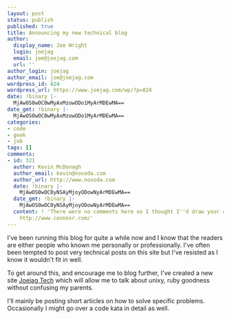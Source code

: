 ```yaml
---
layout: post
status: publish
published: true
title: Announcing my new technical blog
author:
  display_name: Joe Wright
  login: joejag
  email: joe@joejag.com
  url: ''
author_login: joejag
author_email: joe@joejag.com
wordpress_id: 824
wordpress_url: https://www.joejag.com/wp/?p=824
date: !binary |-
  MjAwOS0wOC0wMyAxMzowODo1MyArMDEwMA==
date_gmt: !binary |-
  MjAwOS0wOC0wMyAxMzowODo1MyArMDEwMA==
categories:
- code
- geek
- job
tags: []
comments:
- id: 321
  author: Kevin McDonagh
  author_email: kevin@novoda.com
  author_url: http://www.novoda.com
  date: !binary |-
    MjAwOS0wOC0yNSAyMjoyODowNyArMDEwMA==
  date_gmt: !binary |-
    MjAwOS0wOC0yNSAyMjoyODowNyArMDEwMA==
  content: ! 'There were no comments here so I thought I''d draw your attention to:
    http://www.connosr.com/'
---
```

<p>I've been running this blog for quite a while now and I know that the readers are either people who known me personally or professionally.  I've often been tempted to post very technical posts on this site but I've resisted as I know it wouldn't fit in well.</p>
<p>To get around this, and encourage me to blog further, I've created a new site <a href="http://code.joejag.com">Joejag Tech</a> which will allow me to talk about unixy, ruby goodness without confusing my parents.</p>
<p>I'll mainly be posting short articles on how to solve specific problems.  Occasionally I might go over a code kata in detail as well.</p>
